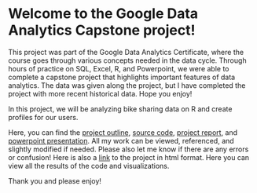 # Welcome to the Google Data Analytics Capstone project!
This project was part of the Google Data Analytics Certificate, where the course goes through various concepts needed in the data cycle. Through hours
of practice on SQL, Excel, R, and Powerpoint, we were able to complete a capstone project that highlights important features of data analytics. The data
was given along the project, but I have completed the project with more recent historical data. Hope you enjoy!

In this project, we will be analyzing bike sharing data on R and create profiles for our users.


Here, you can find the [project outline](https://github.com/minjaesong92/data-analytics-projects/blob/main/google-capstone-project/Case%20Study%20Outline%20and%20Roadmap.pdf), [source code](https://github.com/minjaesong92/data-analytics-projects/blob/main/google-capstone-project/sourcecode.md), [project report](https://github.com/minjaesong92/data-analytics-projects/blob/main/google-capstone-project/Project%20Report.pdf), and [powerpoint presentation](https://github.com/minjaesong92/data-analytics-projects/blob/main/google-capstone-project/Cyclistic%20Bike%20Share.pdf).
All my work can be viewed, referenced, and slightly modified if needed.
Please also let me know if there are any errors or confusion!
Here is also a [link](https://htmlpreview.github.io/?https://github.com/minjaesong92/data-analytics-projects/blob/main/google-capstone-project/Project%20final.nb.html) to the project in html format. Here you can view all the results of the code and visualizations.


Thank you and please enjoy!
